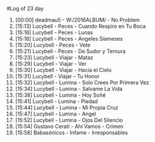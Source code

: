 #Log of 23 day

1. [00:00] deadmau5 - W:/2016ALBUM/ - No Problem
1. [15:13] Lucybell - Peces - Cuando Respiro en Tu Boca
1. [15:16] Lucybell - Peces - Lunas
1. [15:18] Lucybell - Peces - Angeles Siameses
1. [15:20] Lucybell - Peces - Vete
1. [15:21] Lucybell - Peces - De Sudor y Ternura
1. [15:23] Lucybell - Viajar - Mataz
1. [15:29] Lucybell - Viajar - Ver
1. [15:30] Lucybell - Viajar - Hacia el Cielo
1. [15:31] Lucybell - Viajar - Tu Honor
1. [15:32] Lucybell - Lumina - Solo Crees Por Primera Vez
1. [15:34] Lucybell - Lumina - Salvame La Vida
1. [15:38] Lucybell - Lumina - Hoy Soñé
1. [15:41] Lucybell - Lumina - Piedad
1. [15:44] Lucybell - Lumina - Mi Propia Cruz
1. [15:47] Lucybell - Lumina - Angel
1. [15:52] Lucybell - Lumina - Ojos Del Silencio
1. [15:54] Gustavo Cerati - Ahí Vamos - Crimen
1. [15:58] Babasónicos - Infame - Irresponsables
